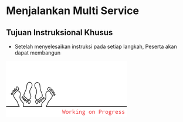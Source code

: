 # Menjalankan Multi Service

## Tujuan Instruksional Khusus

- Setelah menyelesaikan instruksi pada setiap langkah, Peserta akan dapat membangun

![](./images/2021-05-18-01-11-22.png)
